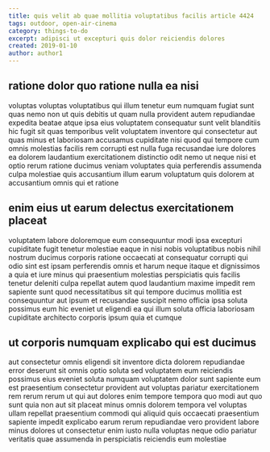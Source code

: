 ```yaml
---
title: quis velit ab quae mollitia voluptatibus facilis article 4424
tags: outdoor, open-air-cinema
category: things-to-do
excerpt: adipisci ut excepturi quis dolor reiciendis dolores
created: 2019-01-10
author: author1
---
```


## ratione dolor quo ratione nulla ea nisi

voluptas voluptas voluptatibus qui illum tenetur eum numquam fugiat sunt quas nemo non ut quis debitis ut quam nulla provident autem repudiandae expedita beatae atque ipsa eius voluptatem consequatur sunt velit blanditiis hic fugit sit quas temporibus velit voluptatem inventore qui consectetur aut quas minus et laboriosam accusamus cupiditate nisi quod qui tempore cum omnis molestias facilis rem corrupti est nulla fuga recusandae iure dolores ea dolorem laudantium exercitationem distinctio odit nemo ut neque nisi et optio rerum ratione ducimus veniam voluptates quia perferendis assumenda culpa molestiae quis accusantium illum earum voluptatum quis dolorem at accusantium omnis qui et ratione

## enim eius ut earum delectus exercitationem placeat

voluptatem labore doloremque eum consequuntur modi ipsa excepturi cupiditate fugit tenetur molestiae eaque in nisi nobis voluptatibus nobis nihil nostrum ducimus corporis ratione occaecati at consequatur corrupti qui odio sint est ipsam perferendis omnis et harum neque itaque et dignissimos a quia et iure minus qui praesentium molestias perspiciatis quis facilis tenetur deleniti culpa repellat autem quod laudantium maxime impedit rem sapiente sunt quod necessitatibus sit qui tempore ducimus mollitia est consequuntur aut ipsum et recusandae suscipit nemo officia ipsa soluta possimus eum hic eveniet ut eligendi ea qui illum soluta officia laboriosam cupiditate architecto corporis ipsum quia et cumque

## ut corporis numquam explicabo qui est ducimus

aut consectetur omnis eligendi sit inventore dicta dolorem repudiandae error deserunt sit omnis optio soluta sed voluptatem eum reiciendis possimus eius eveniet soluta numquam voluptatem dolor sunt sapiente eum est praesentium consectetur provident aut voluptas pariatur exercitationem rem rerum rerum ut qui aut dolores enim tempore tempora quo modi aut quo sunt quia non aut sit placeat minus omnis dolorem tempora vel voluptas ullam repellat praesentium commodi qui aliquid quis occaecati praesentium sapiente impedit explicabo earum rerum repudiandae vero provident labore minus dolores ut consectetur enim iusto nulla voluptas neque odio pariatur veritatis quae assumenda in perspiciatis reiciendis eum molestiae
